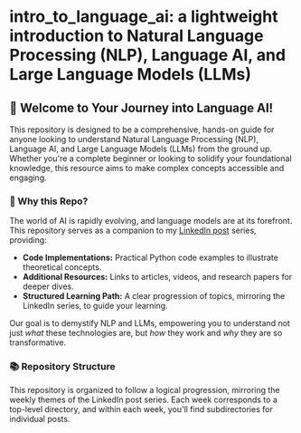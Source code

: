 # intro_to_language_ai: a lightweight introduction to Natural Language Processing (NLP), Language AI, and Large Language Models (LLMs)

## 🚀 Welcome to Your Journey into Language AI!

This repository is designed to be a comprehensive, hands-on guide for anyone looking to understand Natural Language Processing (NLP), Language AI, and Large Language Models (LLMs) from the ground up. Whether you're a complete beginner or looking to solidify your foundational knowledge, this resource aims to make complex concepts accessible and engaging.

### 🤔 Why this Repo?

The world of AI is rapidly evolving, and language models are at its forefront. This repository serves as a companion to my [LinkedIn post](www.linkedin.com/in/kenomeke) series, providing:

* **Code Implementations:** Practical Python code examples to illustrate theoretical concepts.
* **Additional Resources:** Links to articles, videos, and research papers for deeper dives.
* **Structured Learning Path:** A clear progression of topics, mirroring the LinkedIn series, to guide your learning.

Our goal is to demystify NLP and LLMs, empowering you to understand not just *what* these technologies are, but *how* they work and *why* they are so transformative.

### 📚 Repository Structure

This repository is organized to follow a logical progression, mirroring the weekly themes of the LinkedIn post series. Each week corresponds to a top-level directory, and within each week, you'll find subdirectories for individual posts.
